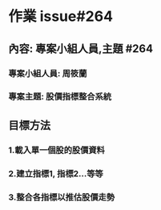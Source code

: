 # 作業 issue#264

## 內容: 專案小組人員,主題 #264 

### 專案小組人員: 周筱蘭
### 專案主題: 股價指標整合系統
##


## 目標方法

### 1.載入單一個股的股價資料
### 2.建立指標1, 指標2...等等
### 3.整合各指標以推估股價走勢
